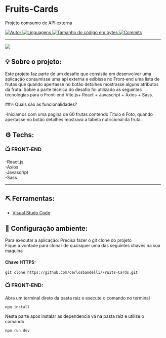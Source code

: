# Fruits-Cards
 


 Projeto comsumo de API externa 
 


<a href="https://github.com/carlosbandelli">
<img alt="Autor" src="https://img.shields.io/badge/autor-CarlosBandelli-004400?style=flat-square">
</a>

<a href="#">
<img alt="Linguagens" src="https://img.shields.io/github/languages/count/carlosbandelli/Fruits-Cards?color=004400&style=flat-square">
</a>

<a href="#">
<img alt="Tamanho do código em bytes" src="https://img.shields.io/github/languages/code-size/carlosbandelli/Fruits-Cards?color=004400&style=flat-square">
</a>

<a href="https://github.com/carlosbandelli/Cards/commits/main">
<img alt="Commits" src="https://img.shields.io/github/last-commit/carlosbandelli/Cards?color=004400&style=flat-square">
</a>
<hr/>

<div style="margin: 0 auto;">
<img src="asset_Readme/films.gif">
</div>

## 💡 Sobre o projeto:

Este projeto faz parte de um desafio que consistia em desenvolver  uma aplicação consumisse uma api externa e exibisse no Front-end uma lista de frutas que quando apertasse no botão detalhes mostrasse alguns atributos da fruta. Sobre a parte técnica do desafio foi utilizado as seguintes tecnologias para o Front-end  Vite.js+ React + Javascript + Axios + Sass. 

##🔥 Quais são as funcionalidades?

-Iniciamos com uma pagina de 60 frutas contendo Titulo e Foto, quando apertasse no botão detalhes mostrava a tabela nutricional da fruta.<br/>


## ⚙️ Techs:

### 📺 FRONT-END
-React.js <br/>
-Axios <br/>
-Javascript <br/>
-Sass <br/>

<hr/>

## ⛏ Ferramentas:

- [Visual Studo Code](https://code.visualstudio.com/download)

## 🏁 Configuração ambiente:

Para executar a aplicação:
Precisa fazer o git clone do projeto<br/>
Fique á vontade para clonar de quaisquer uma das seguintes chaves na sua maquina<br/>


#### Chave HTTPS:
```
git clone https://github.com/carlosbandelli/Fruits-Cards.git

```

### 📺 FRONT-END:

Abra um terminal direto da pasta raiz e execute o comando no terminal

```
npm install
```

 Nesta parte apos instalar as dependencia vá na pasta raiz e utilize o comando
 
 ```
 npm run dev
 
 ```

